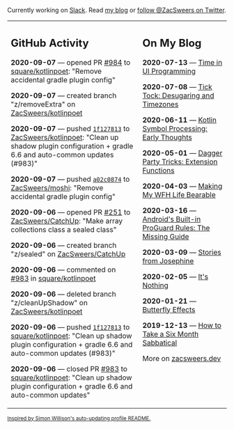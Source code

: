 Currently working on [Slack](https://slack.com/). Read [my blog](https://zacsweers.dev/) or [follow @ZacSweers on Twitter](https://twitter.com/ZacSweers).

<table><tr><td valign="top" width="60%">

## GitHub Activity
<!-- githubActivity starts -->
**2020-09-07** — opened PR [#984](https://api.github.com/repos/square/kotlinpoet/pulls/984) to [square/kotlinpoet](https://api.github.com/repos/square/kotlinpoet): "Remove accidental gradle plugin config"

**2020-09-07** — created branch "z/removeExtra" on [ZacSweers/kotlinpoet](https://api.github.com/repos/ZacSweers/kotlinpoet)

**2020-09-07** — pushed [`1f127813`](https://github.com/ZacSweers/kotlinpoet/commit/1f127813532aba3e0249f24fd1756f74370390b0) to [ZacSweers/kotlinpoet](https://api.github.com/repos/ZacSweers/kotlinpoet): "Clean up shadow plugin configuration + gradle 6.6 and auto-common updates (#983)"

**2020-09-07** — pushed [`a02c0874`](https://github.com/ZacSweers/moshi/commit/a02c0874ad8d909c2b354901a0a4aca8d870ac0d) to [ZacSweers/moshi](https://api.github.com/repos/ZacSweers/moshi): "Remove accidental gradle plugin config"

**2020-09-06** — opened PR [#251](https://api.github.com/repos/ZacSweers/CatchUp/pulls/251) to [ZacSweers/CatchUp](https://api.github.com/repos/ZacSweers/CatchUp): "Make array collections class a sealed class"

**2020-09-06** — created branch "z/sealed" on [ZacSweers/CatchUp](https://api.github.com/repos/ZacSweers/CatchUp)

**2020-09-06** — commented on [#983](https://github.com/square/kotlinpoet/pull/983#issuecomment-687912446) in [square/kotlinpoet](https://api.github.com/repos/square/kotlinpoet)

**2020-09-06** — deleted branch "z/cleanUpShadow" on [ZacSweers/kotlinpoet](https://api.github.com/repos/ZacSweers/kotlinpoet)

**2020-09-06** — pushed [`1f127813`](https://github.com/square/kotlinpoet/commit/1f127813532aba3e0249f24fd1756f74370390b0) to [square/kotlinpoet](https://api.github.com/repos/square/kotlinpoet): "Clean up shadow plugin configuration + gradle 6.6 and auto-common updates (#983)"

**2020-09-06** — closed PR [#983](https://api.github.com/repos/square/kotlinpoet/pulls/983) to [square/kotlinpoet](https://api.github.com/repos/square/kotlinpoet): "Clean up shadow plugin configuration + gradle 6.6 and auto-common updates"
<!-- githubActivity ends -->
</td><td valign="top" width="40%">

## On My Blog
<!-- blog starts -->
**2020-07-13** — [Time in UI Programming](https://www.zacsweers.dev/time-in-ui/)

**2020-07-08** — [Tick Tock: Desugaring and Timezones](https://www.zacsweers.dev/ticktock-desugaring-timezones/)

**2020-06-11** — [Kotlin Symbol Processing: Early Thoughts](https://www.zacsweers.dev/kotlin-symbol-processor-early-thoughts/)

**2020-05-01** — [Dagger Party Tricks: Extension Functions](https://www.zacsweers.dev/dagger-party-tricks-extension-functions/)

**2020-04-03** — [Making My WFH Life Bearable](https://www.zacsweers.dev/making-wfh-life-bearable/)

**2020-03-16** — [Android's Built-in ProGuard Rules: The Missing Guide](https://www.zacsweers.dev/android-proguard-rules/)

**2020-03-09** — [Stories from Josephine](https://www.zacsweers.dev/stories-from-josephine/)

**2020-02-05** — [It's Nothing](https://www.zacsweers.dev/its-nothing/)

**2020-01-21** — [Butterfly Effects](https://www.zacsweers.dev/butterfly-effects/)

**2019-12-13** — [How to Take a Six Month Sabbatical](https://www.zacsweers.dev/how-to-take-a-six-month-sabbatical/)
<!-- blog ends -->
More on [zacsweers.dev](https://zacsweers.dev/)
</td></tr></table>

<sub><a href="https://simonwillison.net/2020/Jul/10/self-updating-profile-readme/">Inspired by Simon Willison's auto-updating profile README.</a></sub>